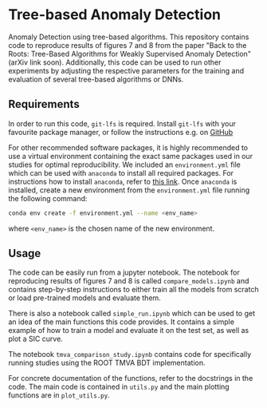 # Tree-based Anomaly Detection

Anomaly Detection using tree-based algorithms. This repository contains code to reproduce results of figures 7 and 8 from the paper "Back to the Roots: Tree-Based Algorithms for Weakly Supervised Anomaly Detection" (arXiv link soon). Additionally, this code can be used to run other experiments by adjusting the respective parameters for the training and evaluation of several tree-based algorithms or DNNs.

## Requirements

In order to run this code, `git-lfs` is required. Install `git-lfs` with your favourite package manager, or follow the instructions e.g. on [GitHub](https://docs.github.com/en/repositories/working-with-files/managing-large-files/installing-git-large-file-storage)

For other recommended software packages, it is highly recommended to use a virtual environment containing the exact same packages used in our studies for optimal reproducibility. We included an `environment.yml` file which can be used with `anaconda` to install all required packages. For instructions how to install `anaconda`, refer to [this link](https://docs.anaconda.com/free/anaconda/install/index.html). Once `anaconda` is installed, create a new environment from the `environment.yml` file running the following command:

```bash
conda env create -f environment.yml --name <env_name>
```

where `<env_name>` is the chosen name of the new environment.

## Usage

The code can be easily run from a jupyter notebook. The notebook for reproducing results of figures 7 and 8 is called `compare_models.ipynb` and contains step-by-step instructions to either train all the models from scratch or load pre-trained models and evaluate them.

There is also a notebook called `simple_run.ipynb` which can be used to get an idea of the main functions this code provides. It contains a simple example of how to train a model and evaluate it on the test set, as well as plot a SIC curve.

The notebook `tmva_comparison_study.ipynb` contains code for specifically running studies using the ROOT TMVA BDT implementation.

For concrete documentation of the functions, refer to the docstrings in the code. The main code is contained in `utils.py` and the main plotting functions are in `plot_utils.py`.

